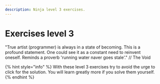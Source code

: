 ```yaml
---
description: Ninja level 3 exercises.
---
```


# Exercises level 3

"True artist \(programmer\) is always in a state of becoming. This is a profound statement. One could see it as a constant need to reinvent oneself. Reminds a proverb 'running water naver goes stale'." // The Void

{% hint style="info" %}
With these level 3 exercises try to avoid the urge to click for the solution. You will learn greatly more if you solve them yourself.
{% endhint %}

